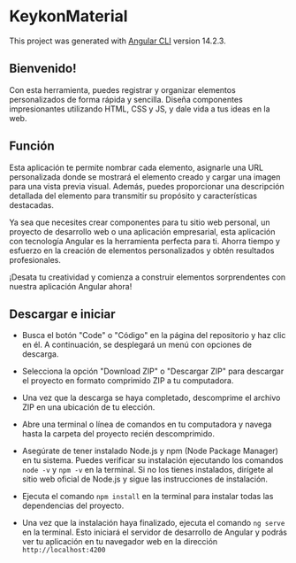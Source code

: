# KeykonMaterial

This project was generated with [Angular CLI](https://github.com/angular/angular-cli) version 14.2.3.

## Bienvenido!

Con esta herramienta, puedes registrar y organizar elementos personalizados de forma rápida y sencilla. Diseña componentes impresionantes utilizando HTML, CSS y JS, y dale vida a tus ideas en la web.

## Función

Esta aplicación te permite nombrar cada elemento, asignarle una URL personalizada donde se mostrará el elemento creado y cargar una imagen para una vista previa visual. Además, puedes proporcionar una descripción detallada del elemento para transmitir su propósito y características destacadas.

Ya sea que necesites crear componentes para tu sitio web personal, un proyecto de desarrollo web o una aplicación empresarial, esta aplicación con tecnología Angular es la herramienta perfecta para ti. Ahorra tiempo y esfuerzo en la creación de elementos personalizados y obtén resultados profesionales.

¡Desata tu creatividad y comienza a construir elementos sorprendentes con nuestra aplicación Angular ahora!

## Descargar e iniciar

* Busca el botón "Code" o "Código" en la página del repositorio y haz clic en él. A continuación, se desplegará un menú con opciones de descarga.

* Selecciona la opción "Download ZIP" o "Descargar ZIP" para descargar el proyecto en formato comprimido ZIP a tu computadora.

* Una vez que la descarga se haya completado, descomprime el archivo ZIP en una ubicación de tu elección.

* Abre una terminal o línea de comandos en tu computadora y navega hasta la carpeta del proyecto recién descomprimido.

* Asegúrate de tener instalado Node.js y npm (Node Package Manager) en tu sistema. Puedes verificar su instalación ejecutando los comandos ``node -v`` y ``npm -v`` en la terminal. Si no los tienes instalados, dirígete al sitio web oficial de Node.js y sigue las instrucciones de instalación.

* Ejecuta el comando `npm install` en la terminal para instalar todas las dependencias del proyecto.

* Una vez que la instalación haya finalizado, ejecuta el comando ``ng serve`` en la terminal. Esto iniciará el servidor de desarrollo de Angular y podrás ver tu aplicación en tu navegador web en la dirección ``http://localhost:4200``